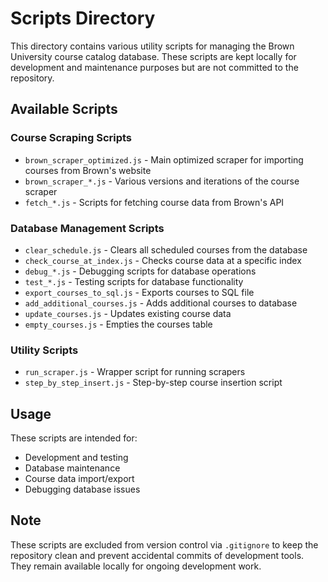 # Scripts Directory

This directory contains various utility scripts for managing the Brown University course catalog database. These scripts are kept locally for development and maintenance purposes but are not committed to the repository.

## Available Scripts

### Course Scraping Scripts
- `brown_scraper_optimized.js` - Main optimized scraper for importing courses from Brown's website
- `brown_scraper_*.js` - Various versions and iterations of the course scraper
- `fetch_*.js` - Scripts for fetching course data from Brown's API

### Database Management Scripts
- `clear_schedule.js` - Clears all scheduled courses from the database
- `check_course_at_index.js` - Checks course data at a specific index
- `debug_*.js` - Debugging scripts for database operations
- `test_*.js` - Testing scripts for database functionality
- `export_courses_to_sql.js` - Exports courses to SQL file
- `add_additional_courses.js` - Adds additional courses to database
- `update_courses.js` - Updates existing course data
- `empty_courses.js` - Empties the courses table

### Utility Scripts
- `run_scraper.js` - Wrapper script for running scrapers
- `step_by_step_insert.js` - Step-by-step course insertion script

## Usage

These scripts are intended for:
- Development and testing
- Database maintenance
- Course data import/export
- Debugging database issues

## Note

These scripts are excluded from version control via `.gitignore` to keep the repository clean and prevent accidental commits of development tools. They remain available locally for ongoing development work. 